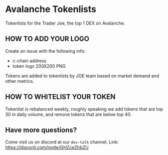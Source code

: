 # Avalanche Tokenlists
Tokenlists for the Trader Joe, the top 1 DEX on Avalanche. 

## HOW TO ADD YOUR LOGO
Create an issue with the following info:
- c-chain address
- token logo 200X200 PNG

Tokens are added to tokenlists by JOE team based on market demand and other metrics. 

## HOW TO WHITELIST YOUR TOKEN
Tokenlist is rebalanced weekly, roughly speaking we add tokens that are top 30 in daily volume, and remove tokens that are below top 40. 

## Have more questions?
Come visit us on discord at our `dev-talk` channel. 
Link: https://discord.com/invite/GHZceZhbZU
